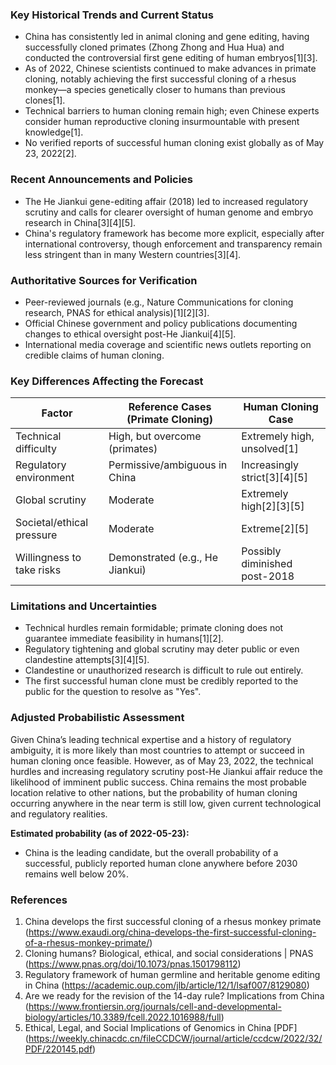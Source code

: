 ### Key Historical Trends and Current Status

- China has consistently led in animal cloning and gene editing, having successfully cloned primates (Zhong Zhong and Hua Hua) and conducted the controversial first gene editing of human embryos[1][3].
- As of 2022, Chinese scientists continued to make advances in primate cloning, notably achieving the first successful cloning of a rhesus monkey—a species genetically closer to humans than previous clones[1].
- Technical barriers to human cloning remain high; even Chinese experts consider human reproductive cloning insurmountable with present knowledge[1].
- No verified reports of successful human cloning exist globally as of May 23, 2022[2].

### Recent Announcements and Policies

- The He Jiankui gene-editing affair (2018) led to increased regulatory scrutiny and calls for clearer oversight of human genome and embryo research in China[3][4][5].
- China's regulatory framework has become more explicit, especially after international controversy, though enforcement and transparency remain less stringent than in many Western countries[3][4].

### Authoritative Sources for Verification

- Peer-reviewed journals (e.g., Nature Communications for cloning research, PNAS for ethical analysis)[1][2][3].
- Official Chinese government and policy publications documenting changes to ethical oversight post-He Jiankui[4][5].
- International media coverage and scientific news outlets reporting on credible claims of human cloning.

### Key Differences Affecting the Forecast

| Factor                     | Reference Cases (Primate Cloning)  | Human Cloning Case            |
|----------------------------|------------------------------------|-------------------------------|
| Technical difficulty       | High, but overcome (primates)      | Extremely high, unsolved[1]   |
| Regulatory environment     | Permissive/ambiguous in China      | Increasingly strict[3][4][5]  |
| Global scrutiny            | Moderate                           | Extremely high[2][3][5]       |
| Societal/ethical pressure  | Moderate                           | Extreme[2][5]                 |
| Willingness to take risks  | Demonstrated (e.g., He Jiankui)    | Possibly diminished post-2018  |

### Limitations and Uncertainties

- Technical hurdles remain formidable; primate cloning does not guarantee immediate feasibility in humans[1][2].
- Regulatory tightening and global scrutiny may deter public or even clandestine attempts[3][4][5].
- Clandestine or unauthorized research is difficult to rule out entirely.
- The first successful human clone must be credibly reported to the public for the question to resolve as "Yes".

### Adjusted Probabilistic Assessment

Given China’s leading technical expertise and a history of regulatory ambiguity, it is more likely than most countries to attempt or succeed in human cloning once feasible. However, as of May 23, 2022, the technical hurdles and increasing regulatory scrutiny post-He Jiankui affair reduce the likelihood of imminent public success. China remains the most probable location relative to other nations, but the probability of human cloning occurring anywhere in the near term is still low, given current technological and regulatory realities.

**Estimated probability (as of 2022-05-23):**  
- China is the leading candidate, but the overall probability of a successful, publicly reported human clone anywhere before 2030 remains well below 20%.

### References

1. China develops the first successful cloning of a rhesus monkey primate (https://www.exaudi.org/china-develops-the-first-successful-cloning-of-a-rhesus-monkey-primate/)
2. Cloning humans? Biological, ethical, and social considerations | PNAS (https://www.pnas.org/doi/10.1073/pnas.1501798112)
3. Regulatory framework of human germline and heritable genome editing in China (https://academic.oup.com/jlb/article/12/1/lsaf007/8129080)
4. Are we ready for the revision of the 14-day rule? Implications from China (https://www.frontiersin.org/journals/cell-and-developmental-biology/articles/10.3389/fcell.2022.1016988/full)
5. Ethical, Legal, and Social Implications of Genomics in China [PDF] (https://weekly.chinacdc.cn/fileCCDCW/journal/article/ccdcw/2022/32/PDF/220145.pdf)